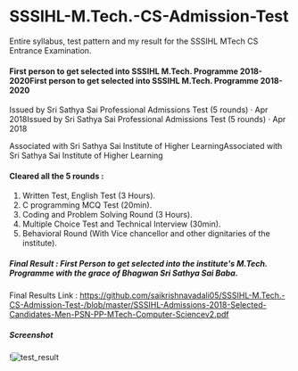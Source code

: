 # SSSIHL-M.Tech.-CS-Admission-Test
Entire syllabus, test pattern and my result for the SSSIHL MTech CS Entrance Examination.

#### First person to get selected into SSSIHL M.Tech. Programme 2018-2020First person to get selected into SSSIHL M.Tech. Programme 2018-2020
Issued by Sri Sathya Sai Professional Admissions Test (5 rounds) · Apr 2018Issued by Sri Sathya Sai Professional Admissions Test (5 rounds) · Apr 2018

Associated with Sri Sathya Sai Institute of Higher LearningAssociated with Sri Sathya Sai Institute of Higher Learning
#### Cleared all the 5 rounds :
1. Written Test, English Test (3 Hours).
2. C programming MCQ Test (20min).
3. Coding and Problem Solving Round (3 Hours).
3. Multiple Choice Test and Technical Interview (30min).
4. Behavioral Round (With Vice chancellor and other dignitaries of the institute).

##### Final Result : First Person to get selected into the institute's M.Tech. Programme with the grace of Bhagwan Sri Sathya Sai Baba.

Final Results Link : https://github.com/saikrishnavadali05/SSSIHL-M.Tech.-CS-Admission-Test-/blob/master/SSSIHL-Admissions-2018-Selected-Candidates-Men-PSN-PP-MTech-Computer-Sciencev2.pdf

##### Screenshot

!![test_result](https://github.com/saikrishnavadali05/SSSIHL-M.Tech.-CS-Admission-Test-/blob/master/Screenshot%20(208).png)
